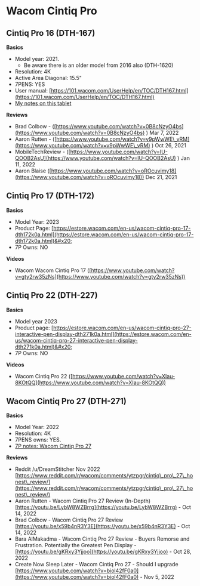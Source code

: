# Wacom Cintiq Pro

## Cintiq Pro 16 (DTH-167)

**Basics**

* Model year: 2021.&#x20;
  * Be aware there is an older model from 2016 also (DTH-1620)
* Resolution: 4K
* Active Area Diagonal: 15.5"
* 7PENS: YES
* User manual: [https://101.wacom.com/UserHelp/en/TOC/DTH167.html](https://101.wacom.com/UserHelp/en/TOC/DTH167.html) &#x20;
* [My notes on this tablet](wacom-cintiq-pro-16-dth-167/7p-notes-wacom-cintiq-pro-16-dth-167.md)&#x20;

**Reviews**

* Brad Colbow - ([https://www.youtube.com/watch?v=0B8cNzyO4bs](https://www.youtube.com/watch?v=0B8cNzyO4bs) ) Mar 7, 2022
* Aaron Rutten - ([https://www.youtube.com/watch?v=v9pWwWE\_vRM](https://www.youtube.com/watch?v=v9pWwWE\_vRM) ) Oct 26, 2021
* MobileTechReview - ([https://www.youtube.com/watch?v=IU-QOOB2AsU](https://www.youtube.com/watch?v=IU-QOOB2AsU) ) Jan 11, 2022
* Aaron Blaise ([https://www.youtube.com/watch?v=oROcuvimy18](https://www.youtube.com/watch?v=oROcuvimy18)) Dec 21, 2021

## Cintiq Pro 17 (DTH-172)

**Basics**

* Model Year: 2023
* Product Page: [https://estore.wacom.com/en-us/wacom-cintiq-pro-17-dth172k0a.html](https://estore.wacom.com/en-us/wacom-cintiq-pro-17-dth172k0a.html)&#x20;
* 7P Owns: NO

**Videos**

* Wacom Wacom Cintiq Pro 17 ([https://www.youtube.com/watch?v=gty2rw35zNs](https://www.youtube.com/watch?v=gty2rw35zNs))

## Cintiq Pro 22 (DTH-227)

**Basics**

* Model year 2023
* Product page: [https://estore.wacom.com/en-us/wacom-cintiq-pro-27-interactive-pen-display-dth271k0a.html](https://estore.wacom.com/en-us/wacom-cintiq-pro-27-interactive-pen-display-dth271k0a.html)&#x20;
* 7P Owns: NO

**Videos**

* Wacom Cintiq Pro 22 ([https://www.youtube.com/watch?v=XIau-8KOtQQ](https://www.youtube.com/watch?v=XIau-8KOtQQ))

## Wacom Cintiq Pro 27 (DTH-271)

**Basics**

* Model Year: 2022
* Resolution: 4K
* 7PENS owns: YES.
* [7P notes: Wacom Cintiq Pro 27](wacom-cintiq-pro-27-dth-271/7p-notes-wacom-dth271.md)

**Reviews**

* Reddit /u/DreamStitcher Nov 2022 [https://www.reddit.com/r/wacom/comments/ytzpgr/cintiq\_pro\_27\_honest\_review/](https://www.reddit.com/r/wacom/comments/ytzpgr/cintiq\_pro\_27\_honest\_review/)
* Aaron Rutten - Wacom Cintiq Pro 27 Review (In-Depth) [https://youtu.be/LybW8WZBrrg](https://youtu.be/LybW8WZBrrg) - Oct 14, 2022
* Brad Colbow - Wacom Cintiq Pro 27 Review  [https://youtu.be/x59b4nR3Y3E](https://youtu.be/x59b4nR3Y3E) - Oct 14, 2022
* Bara AlMakadma - Wacom Cintiq Pro 27 Review - Buyers Remorse and Frustration. Potentially the Greatest Pen Display - [https://youtu.be/gKRxy3Yjjoo](https://youtu.be/gKRxy3Yjjoo) - Oct 28, 2022
* Create Now Sleep Later - Wacom Cintiq Pro 27 - Should I upgrade [https://www.youtube.com/watch?v=biol42fF0a0](https://www.youtube.com/watch?v=biol42fF0a0) - Nov 5, 2022

